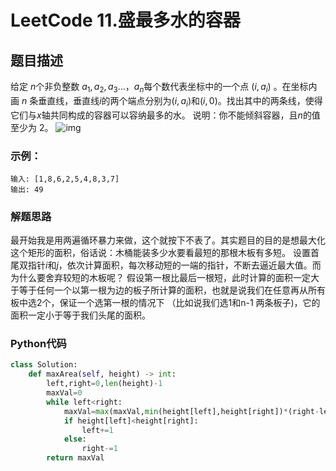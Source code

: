 # LeetCode 11.盛最多水的容器
## 题目描述
给定 $n$个非负整数 $a_1,a_2,a_3...，a_n$每个数代表坐标中的一个点 $(i, a_i)$ 。在坐标内画 $n$ 条垂直线，垂直线$i$的两个端点分别为$(i, a_i)$和$(i, 0)$。找出其中的两条线，使得它们与$x$轴共同构成的容器可以容纳最多的水。
说明：你不能倾斜容器，且$n$的值至少为 2。
![img](https://aliyun-lc-upload.oss-cn-hangzhou.aliyuncs.com/aliyun-lc-upload/uploads/2018/07/25/question_11.jpg)

### 示例：
```
输入: [1,8,6,2,5,4,8,3,7]
输出: 49 
```

### 解题思路
最开始我是用两遍循环暴力来做，这个就按下不表了。其实题目的目的是想最大化这个矩形的面积，俗话说：木桶能装多少水要看最短的那根木板有多短。
设置首尾双指针$i$和$j$，依次计算面积，每次移动短的一端的指针，不断去逼近最大值。而为什么要舍弃较短的木板呢？
假设第一根比最后一根短，此时计算的面积一定大于等于任何一个以第一根为边的板子所计算的面积，也就是说我们在任意再从所有板中选2个，保证一个选第一根的情况下 （比如说我们选1和n-1 两条板子)，它的面积一定小于等于我们头尾的面积。

### Python代码
``` Python
class Solution:
    def maxArea(self, height) -> int:
        left,right=0,len(height)-1
        maxVal=0
        while left<right:
            maxVal=max(maxVal,min(height[left],height[right])*(right-left) )
            if height[left]<height[right]:
                left+=1
            else:
                right-=1
        return maxVal
```

